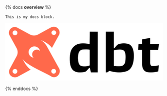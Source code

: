 {% docs __overview__ %}

    This is my docs block.

![dbt-logo](assets/dbt-logo-full.svg)

{% enddocs %}
